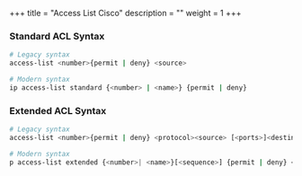 +++
title = "Access List Cisco"
description = ""
weight = 1
+++

### Standard ACL Syntax
```bash
# Legacy syntax
access-list <number>{permit | deny} <source>

# Modern syntax
ip access-list standard {<number> | <name>} {permit | deny}
```
### Extended ACL Syntax
```bash
# Legacy syntax
access-list <number>{permit | deny} <protocol><source> [<ports>]<destination> [<ports>]

# Modern syntax
p access-list extended {<number>| <name>}[<sequence>] {permit | deny} <protocol><source> [<ports>]<destination> [<ports>]
```
